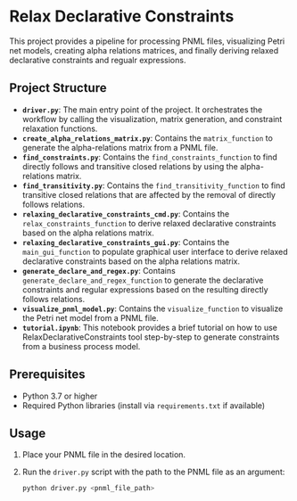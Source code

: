 # Relax Declarative Constraints

This project provides a pipeline for processing PNML files, visualizing Petri net models, creating alpha relations matrices, and finally deriving relaxed declarative constraints and regualr expressions.

## Project Structure

- **`driver.py`**: The main entry point of the project. It orchestrates the workflow by calling the visualization, matrix generation, and constraint relaxation functions.
- **`create_alpha_relations_matrix.py`**: Contains the `matrix_function` to generate the alpha-relations matrix from a PNML file.
- **`find_constraints.py`**: Contains the `find_constraints_function` to find directly follows and transitive closed relations by using the alpha-relations matrix.
- **`find_transitivity.py`**: Contains the `find_transitivity_function` to find transitive closed relations that are affected by the removal of directly follows relations. 
- **`relaxing_declarative_constraints_cmd.py`**: Contains the `relax_constraints_function` to derive relaxed declarative constraints based on the alpha relations matrix.
- **`relaxing_declarative_constraints_gui.py`**: Contains the `main_gui_function` to populate graphical user interface to derive relaxed declarative constraints based on the alpha relations matrix.
- **`generate_declare_and_regex.py`**: Contains `generate_declare_and_regex_function` to generate the declarative constraints and regular expressions based on the resulting directly follows relations.
- **`visualize_pnml_model.py`**: Contains the `visualize_function` to visualize the Petri net model from a PNML file.
- **`tutorial.ipynb`**: This notebook provides a brief tutorial on how to use RelaxDeclarativeConstraints tool step-by-step to generate constraints from a business process model.
## Prerequisites

- Python 3.7 or higher
- Required Python libraries (install via `requirements.txt` if available)

## Usage

1. Place your PNML file in the desired location.
2. Run the `driver.py` script with the path to the PNML file as an argument:

   ```bash
   python driver.py <pnml_file_path>